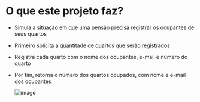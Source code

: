 # O que este projeto faz?

- Simula a situação em que uma pensão precisa registrar os ocupantes de seus quartos
- Primeiro solicita a quantitade de quartos que serão registrados
- Registra cada quarto com o nome dos ocupantes, e-mail e número do quarto
- Por fim, retorna o número dos quartos ocupados, com nome e e-mail dos ocupantes

     ![image](https://user-images.githubusercontent.com/97055846/183712081-056f040f-ff87-47fb-9ce7-3774923d8f12.png)
